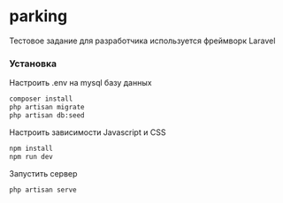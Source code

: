 # parking
Тестовое задание для разработчика
используется фреймворк Laravel

### Установка

Настроить .env на mysql базу данных

```bash
composer install
php artisan migrate
php artisan db:seed
```

Настроить зависимости Javascript и CSS
```bash
npm install
npm run dev
```
Запустить сервер
```bash
php artisan serve
```